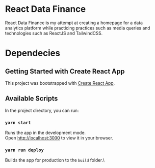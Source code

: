# React Data Finance

React Data Finance is my attempt at creating a homepage for a data analytics platform
while practicing practices such as media queries and technologies such as
ReactJS and TailwindCSS.

# Dependecies

## Getting Started with Create React App

This project was bootstrapped with [Create React App](https://github.com/facebook/create-react-app).

## Available Scripts

In the project directory, you can run:

### `yarn start`

Runs the app in the development mode.\
Open [http://localhost:3000](http://localhost:3000) to view it in your browser.

### `yarn run deploy`

Builds the app for production to the `build` folder.\
